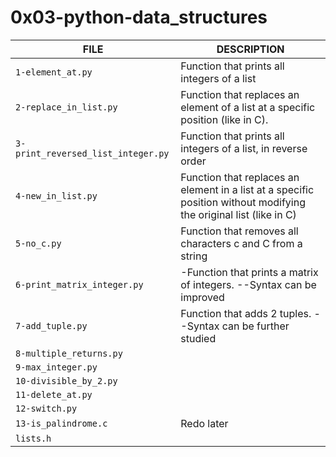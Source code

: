 # 0x03-python-data_structures

|FILE|DESCRIPTION|
|---|---|
|`1-element_at.py`| Function that prints all integers of a list|
|`2-replace_in_list.py`| Function that replaces an element of a list at a specific position (like in C).|
|`3-print_reversed_list_integer.py`| Function that prints all integers of a list, in reverse order|
|`4-new_in_list.py`| Function that replaces an element in a list at a specific position without modifying the original list (like in C)|
|`5-no_c.py`| Function that removes all characters c and C from a string|
|`6-print_matrix_integer.py`| -Function that prints a matrix of integers. --Syntax can be improved|
|`7-add_tuple.py`| Function that adds 2 tuples. --Syntax can be further studied|
|`8-multiple_returns.py`| |
|`9-max_integer.py`| |
|`10-divisible_by_2.py`| |
|`11-delete_at.py`| |
|`12-switch.py`| |
|`13-is_palindrome.c`| Redo later|
|`lists.h`| |
